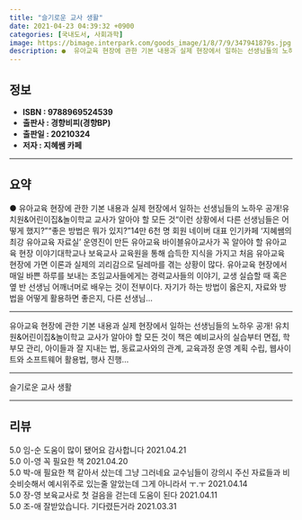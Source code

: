```yaml
---
title: "슬기로운 교사 생활"
date: 2021-04-23 04:39:32 +0900
categories: [국내도서, 사회과학]
image: https://bimage.interpark.com/goods_image/1/8/7/9/347941879s.jpg
description: ●  유아교육 현장에 관한 기본 내용과 실제 현장에서 일하는 선생님들의 노하우 공개!유치원&어린이집&놀이학교 교사가 알아야 할 모든 것“이런 상황에서 다른 선생님들은 어떻게 했지?”“좋은 방법은 뭐가 있지?”14만 6천 명 회원 네이버 대표 인기카페 ‘지혜쌤의 최강 유아교육 자료실’ 운영진이 만든 유아교
---
```


## **정보**

- **ISBN : 9788969524539**
- **출판사 : 경향비피(경향BP)**
- **출판일 : 20210324**
- **저자 : 지혜쌤 카페**

------



## **요약**

●  유아교육 현장에 관한 기본 내용과 실제 현장에서 일하는 선생님들의 노하우 공개!유치원&어린이집&놀이학교 교사가 알아야 할 모든 것“이런 상황에서 다른 선생님들은 어떻게 했지?”“좋은 방법은 뭐가 있지?”14만 6천 명 회원 네이버 대표 인기카페 ‘지혜쌤의 최강 유아교육 자료실’ 운영진이 만든 유아교육 바이블유아교사가 꼭 알아야 할 유아교육 현장 이야기대학교나 보육교사 교육원을 통해 습득한 지식을 가지고 처음 유아교육 현장에 가면 이론과 실제의 괴리감으로 딜레마를 겪는 상황이 많다. 유아교육 현장에서 매일 바쁜 하루를 보내는 초임교사들에게는 경력교사들의 이야기, 교생 실습할 때 혹은 옆 반 선생님 어깨너머로 배우는 것이 전부이다. 자기가 하는 방법이 옳은지, 자료와 방법을 어떻게 활용하면 좋은지, 다른 선생님...

------

유아교육 현장에 관한 기본 내용과
실제 현장에서 일하는 선생님들의 노하우 공개!
유치원&어린이집&놀이학교 교사가 알아야 할 모든 것이 책은 예비교사의 실습부터 면접, 학부모 관리, 아이들과 잘 지내는 법, 동료교사와의 관계, 교육과정 운영 계획 수립, 웹사이트와 소프트웨어 활용법, 행사 진행... 

------


슬기로운 교사 생활 

------


## **리뷰** 

5.0 임-순 도움이 많이 됐어요 감사합니다  2021.04.21 <br/>5.0 이-영 꼭 필요한 책 2021.04.20 <br/>5.0 박-애 필요한 책 같아서 샀는데 그냥 그러네요
교수님들이 강의시 주신 자료들과 비슷비슷해서 
예시위주로 있는줄 알았는데 그게 아니라서 ㅜ.ㅜ 2021.04.14 <br/>5.0 장-영 보육교사로 첫 걸음을 걷는데 도움이 된다 2021.04.11 <br/>5.0 조-애 잘받았습니다.
기다렸든거라  2021.03.31 <br/>